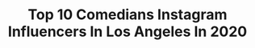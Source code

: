---
title: Top 10 Comedians Instagram Influencers In Los Angeles In 2020
description: >-
  Find top comedians Instagram influencers in Los Angeles in 2020. Most popular hashtags: #losangeles #comedy #repost #instagood.
platform: Instagram
profiles:
  - username: "vanessavjohnston"
    fullname: >-
      Vanessa Johnston
    location: "United States"
    followers: 53347
    engagement: 408
    commentsToLikes: 0.037047
    id: ck13bj6xlvnyn0i19dmwflu29
    verified: true
    hashtags: "#love, #oscars2020, #comedy, #ad"
  - username: "ianedwardscomic"
    fullname: >-
      Ian Edwards / Premier League
    location: "United States"
    followers: 64370
    engagement: 142
    commentsToLikes: 0.108657
    id: ck5bvj6eejr040i11qv0gwf48
    verified: true
    hashtags: "#coronavirus, #lockdown, #antidefamationleague, #ericidle"
  - username: "localoneway"
    fullname: >-
      Andrew Delman
    location: "United States"
    followers: 13671
    engagement: 413
    commentsToLikes: 0.017346
    id: ck5bwhnt8lpvg0i11l5ijhny0
    verified: false
    hashtags: "#wcw, #repost, #iconicimages, #actress"
  - username: "officialsebastianjames"
    fullname: >-
      S E B A S T I A N   J A M E S
    location: "United States"
    followers: 18015
    engagement: 378
    commentsToLikes: 0.257720
    id: ck5q0zuvf8kmu0i11k90i03t2
    verified: false
    hashtags: "#primeday, #facebook, #lakers, #entrepreneur"
  - username: "j_ivy"
    fullname: >-
      J. Ivy
    location: "United States"
    followers: 18234
    engagement: 172
    commentsToLikes: 0.106542
    id: ck6ts8ihj3byz0j71fcjg4hbe
    verified: true
    hashtags: "#love, #nationalpoetrymonth, #poetryandconversation, #poetry"
  - username: "jonicatgibbs"
    fullname: >-
      Jojo T Gibbs
    location: "United States"
    followers: 11687
    engagement: 1080
    commentsToLikes: 0.076793
    id: ck6tnn6yya6gg0j717juw87zt
    verified: true
    hashtags: "#blackstarpower, #imageawards, #talenttowatch, #dasme"
  - username: "carlisleforrester"
    fullname: >-
      Carlisle Forrester
    location: "United States"
    followers: 5807
    engagement: 651
    commentsToLikes: 0.055356
    id: ck8t6xrwtf0q10j78yoryjzy4
    verified: false
    hashtags: "#comedian, #selfie, #bartending, #votd"
  - username: "jesustrejo1"
    fullname: >-
      Jesus Trejo
    location: "United States"
    followers: 19223
    engagement: 403
    commentsToLikes: 0.052351
    id: ck55mvztd4y5b0i11lt4xswvw
    verified: true
    hashtags: "#lounge, #picoftheday, #date, #broomchallenge"
  - username: "rachelsafety"
    fullname: >-
      Rachel Scanlon
    location: "United States"
    followers: 6533
    engagement: 762
    commentsToLikes: 0.030574
    id: ck5hrevm7ur9x0i11pghrv1ov
    verified: false
    hashtags: "#twodykesandamic, #bignaturals, #softbutch, #lesbian"
  - username: "sgf_foto"
    fullname: >-
      SHAWN FERJANEC
    location: "United States"
    followers: 10720
    engagement: 368
    commentsToLikes: 0.044225
    id: ck0w0wzivgfzb0i19v48i9z66
    verified: false
    hashtags: "#dexter, #waltdisneyconcerthall, #instafame, #alternativegirl"
---
